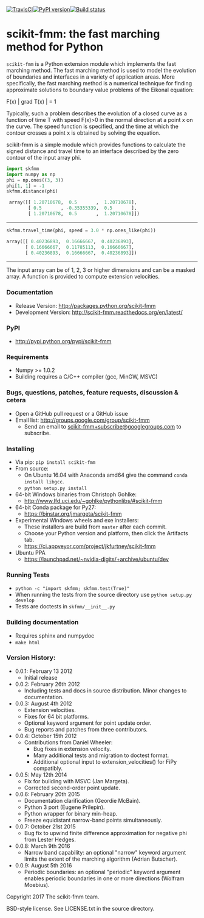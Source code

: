 [![TravisCI](https://travis-ci.org/scikit-fmm/scikit-fmm.svg?branch=master)](https://travis-ci.org/scikit-fmm/scikit-fmm)[![PyPI version](https://badge.fury.io/py/scikit-fmm.svg)](http://pypi.python.org/pypi/scikit-fmm)[![Build status](https://ci.appveyor.com/api/projects/status/qhdwo9ut8vjyqf96?svg=true)](https://ci.appveyor.com/project/jkfurtney/scikit-fmm)

# scikit-fmm: the fast marching method for Python

`scikit-fmm` is a Python extension module which implements the fast marching method.
The fast marching method is used to model the evolution of boundaries
and interfaces in a variety of application areas. More specifically,
the fast marching method is a numerical technique for finding
approximate solutions to boundary value problems of the Eikonal
equation:

F(x) | grad T(x) | = 1

Typically, such a problem describes the evolution of a closed curve as
a function of time T with speed F(x)>0 in the normal direction at a
point x on the curve. The speed function is specified, and the time at
which the contour crosses a point x is obtained by solving the
equation.

scikit-fmm is a simple module which provides functions to calculate
the signed distance and travel time to an interface described by the
zero contour of the input array phi.

```python
import skfmm
import numpy as np
phi = np.ones((3, 3))
phi[1, 1] = -1
skfmm.distance(phi)
```

  ```python
   array([[ 1.20710678,  0.5       ,  1.20710678],
          [ 0.5       , -0.35355339,  0.5       ],
          [ 1.20710678,  0.5       ,  1.20710678]])
  ```
---
```python
skfmm.travel_time(phi, speed = 3.0 * np.ones_like(phi))
```

   ```python
   array([[ 0.40236893,  0.16666667,  0.40236893],
          [ 0.16666667,  0.11785113,  0.16666667],
          [ 0.40236893,  0.16666667,  0.40236893]])
   ```
---

The input array can be of 1, 2, 3 or higher dimensions and can be a
masked array. A function is provided to compute extension velocities.

### Documentation
* Release Version: http://packages.python.org/scikit-fmm
* Development Version: http://scikit-fmm.readthedocs.org/en/latest/

### PyPI
* http://pypi.python.org/pypi/scikit-fmm

### Requirements
* Numpy >= 1.0.2
* Building requires a C/C++ compiler (gcc, MinGW, MSVC)

### Bugs, questions, patches, feature requests, discussion & cetera
* Open a GitHub pull request or a GitHub issue
* Email list: http://groups.google.com/group/scikit-fmm
  * Send an email to scikit-fmm+subscribe@googlegroups.com to subscribe.

### Installing
* Via pip: `pip install scikit-fmm`
* From source: 
  * On Ubuntu 16.04 with Anaconda amd64 give the command `conda install libgcc`.
  * `python setup.py install`
* 64-bit Windows binaries from Christoph Gohlke:
  * http://www.lfd.uci.edu/~gohlke/pythonlibs/#scikit-fmm
* 64-bit Conda package for Py27:
  * https://binstar.org/jmargeta/scikit-fmm
* Experimental Windows wheels and exe installers:
  * These installers are build from `master` after each commit.
  * Choose your Python version and platform, then click the Artifacts tab.
  * https://ci.appveyor.com/project/jkfurtney/scikit-fmm
* Ubuntu PPA 
  * https://launchpad.net/~nvidia-digits/+archive/ubuntu/dev

### Running Tests
* `python -c "import skfmm; skfmm.test(True)"`
* When running the tests from the source directory use `python setup.py develop`
* Tests are doctests in `skfmm/__init__.py`

### Building documentation
* Requires sphinx and numpydoc
* `make html`

### Version History:
* 0.0.1: February 13 2012
  * Initial release
* 0.0.2: February 26th 2012
  * Including tests and docs in source distribution. Minor changes to
    documentation.
* 0.0.3: August 4th 2012
  * Extension velocities.
  * Fixes for 64 bit platforms.
  * Optional keyword argument for point update order.
  * Bug reports and patches from three contributors.
* 0.0.4: October 15th 2012
   * Contributions from Daniel Wheeler:
     * Bug fixes in extension velocity.
     * Many additional tests and migration to doctest format.
     * Additional optional input to extension_velocities() for FiPy compatibly.
* 0.0.5: May 12th 2014
   * Fix for building with MSVC (Jan Margeta).
   * Corrected second-order point update.
* 0.0.6: February 20th 2015
   * Documentation clarification (Geordie McBain).
   * Python 3 port (Eugene Prilepin).
   * Python wrapper for binary min-heap.
   * Freeze equidistant narrow-band points simultaneously.
* 0.0.7: October 21st 2015
   * Bug fix to upwind finite difference approximation for negative
     phi from Lester Hedges.
* 0.0.8: March 9th 2016
   * Narrow band capability: an optional "narrow" keyword argument
     limits the extent of the marching algorithm (Adrian Butscher).
* 0.0.9: August 5th 2016
   * Periodic boundaries: an optional "periodic" keyword argument
     enables periodic boundaries in one or more directions (Wolfram Moebius).


Copyright 2017 The scikit-fmm team.

BSD-style license. See LICENSE.txt in the source directory.
